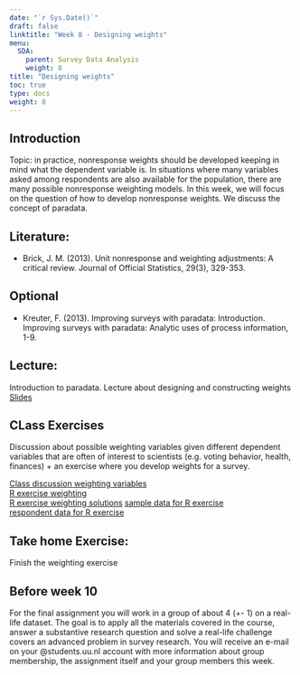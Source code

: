 ```yaml
---
date: "`r Sys.Date()`"
draft: false
linktitle: "Week 8 - Designing weights"
menu:
  SDA:
    parent: Survey Data Analysis
    weight: 8
title: "Designing weights"
toc: true
type: docs
weight: 8
---
```


## Introduction

Topic: in practice, nonresponse weights should be developed keeping in mind what the dependent variable is. In situations where many variables asked among respondents are also available for the population, there are many possible nonresponse weighting models. In this week, we will focus on the question of how to develop nonresponse weights. We discuss the concept of paradata.

## Literature: 
-	Brick, J. M. (2013). Unit nonresponse and weighting adjustments: A critical review. Journal of Official Statistics, 29(3), 329-353.

## Optional
-	Kreuter, F. (2013). Improving surveys with paradata: Introduction. Improving surveys with paradata: Analytic uses of process information, 1-9.

## Lecture: 
Introduction to paradata. Lecture about designing and constructing weights
[Slides](/files/SDA/week8/lecture_week_8.pdf)

## CLass Exercises
Discussion about possible weighting variables given different dependent variables that are often of interest to scientists (e.g. voting behavior, health, finances) + an exercise where you develop weights for a survey.

[Class discussion weighting variables](/files/SDA/week8/thinking_weighting_variables.pdf)  
[R exercise weighting](/files/SDA/week8/class_exercise_week_8.pdf)  
[R exercise weighting solutions](/files/SDA/week8/class_exercise_week_8.Rmd)
[sample data for R exercise](/files/SDA/week8/unit_non_response_information.RDS)  
[respondent data for R exercise](/files/SDA/week8/responders_data.RDS)  

## Take home Exercise: 
Finish the weighting exercise


## Before week 10

For the final assignment you will work in a group of about 4 (+- 1) on a real-life dataset. The goal is to apply all the materials covered in the course, answer a substantive research question and solve a real-life challenge covers an advanced problem in survey research. You will receive an e-mail on your @students.uu.nl account with more information about group membership, the assignment itself and your group members this week.


